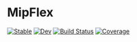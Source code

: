 # MipFlex

[![Stable](https://img.shields.io/badge/docs-stable-blue.svg)](https://henriean.github.io/MipFlex.jl/stable)
[![Dev](https://img.shields.io/badge/docs-dev-blue.svg)](https://henriean.github.io/MipFlex.jl/dev)
[![Build Status](https://github.com/henriean/MipFlex.jl/workflows/CI/badge.svg)](https://github.com/henriean/MipFlex.jl/actions)
[![Coverage](https://codecov.io/gh/henriean/MipFlex.jl/branch/master/graph/badge.svg)](https://codecov.io/gh/henriean/MipFlex.jl)
